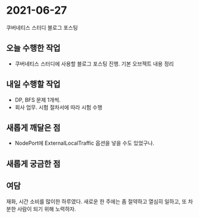# 2021-06-27

쿠버네티스 스터디 블로그 포스팅

## 오늘 수행한 작업

- 쿠버네티스 스터디에 사용할 블로그 포스팅 진행. 기본 오브젝트 내용 정리

## 내일 수행할 작업

- DP, BFS 문제 1개씩.
- 회사 업무. 시험 절차서에 따라 시험 수행

## 새롭게 깨달은 점

- NodePort에 ExternalLocalTraffic 옵션을 넣을 수도 있었구나.

## 새롭게 궁금한 점

## 여담

재화, 시간 소비를 많이한 하루였다. 새로운 한 주에는 좀 절약하고 열심히 일하고, 또 차분한 사람이 되기 위해 노력하자.
